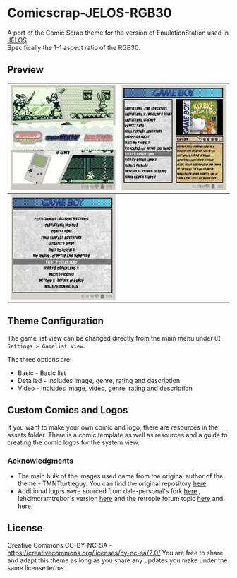 # Comicscrap-JELOS-RGB30
A port of the Comic Scrap theme for the version of EmulationStation used in [JELOS](https://www.jelos.org).  
Specifically the 1-1 aspect ratio of the RGB30.

## Preview
| ![system view](https://github.com/RetroMan84/Comicscrap-JELOS-RGB30/blob/main/_inc/assets/preview/systemview.png) | ![detailed](https://github.com/RetroMan84/Comicscrap-JELOS-RGB30/blob/main/_inc/assets/preview/detailedview.png) | 
| -- | -- |
| ![basicview](https://github.com/RetroMan84/Comicscrap-JELOS-RGB30/blob/main/_inc/assets/preview/basicview.png) | |

## Theme Configuration

The game list view can be changed directly from the main menu under `UI Settings > Gamelist View`.

The three options are:

* Basic - Basic list
* Detailed - Includes image, genre, rating and description
* Video - Includes image, video, genre, rating and description

## Custom Comics and Logos
If you want to make your own comic and logo, there are resources in the assets folder. There is a comic template as well as resources and a guide to creating the comic logos for the system view.

### **Acknowledgments**
* The main bulk of the images used came from the original author of the theme - TMNTturtleguy. You can find the original repository [here](https://github.com/TMNTturtleguy/es-theme-ComicBook).
* Additional logos were sourced from dale-personal's fork [here](https://github.com/dale-personal/es-theme-ComicBook) , lehcimcramtrebor's version [here](https://github.com/lehcimcramtrebor/es-theme-comicscrap) and the retropie forum topic [here](https://retropie.org.uk/forum/topic/9211/new-comic-book-theme/841) and [here](https://sites.google.com/view/comicthemelogos/home).


## **License**
Creative Commons CC-BY-NC-SA - https://creativecommons.org/licenses/by-nc-sa/2.0/
You are free to share and adapt this theme as long as you share any updates you make under the same license terms.

